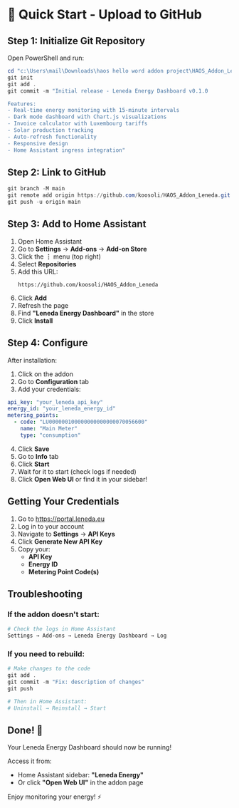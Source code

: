 # 🚀 Quick Start - Upload to GitHub

## Step 1: Initialize Git Repository

Open PowerShell and run:

```powershell
cd "c:\Users\mail\Downloads\haos hello word addon project\HAOS_Addon_Leneda"
git init
git add .
git commit -m "Initial release - Leneda Energy Dashboard v0.1.0

Features:
- Real-time energy monitoring with 15-minute intervals
- Dark mode dashboard with Chart.js visualizations
- Invoice calculator with Luxembourg tariffs
- Solar production tracking
- Auto-refresh functionality
- Responsive design
- Home Assistant ingress integration"
```

## Step 2: Link to GitHub

```powershell
git branch -M main
git remote add origin https://github.com/koosoli/HAOS_Addon_Leneda.git
git push -u origin main
```

## Step 3: Add to Home Assistant

1. Open Home Assistant
2. Go to **Settings** → **Add-ons** → **Add-on Store**
3. Click the **⋮** menu (top right)
4. Select **Repositories**
5. Add this URL:
   ```
   https://github.com/koosoli/HAOS_Addon_Leneda
   ```
6. Click **Add**
7. Refresh the page
8. Find **"Leneda Energy Dashboard"** in the store
9. Click **Install**

## Step 4: Configure

After installation:

1. Click on the addon
2. Go to **Configuration** tab
3. Add your credentials:

```yaml
api_key: "your_leneda_api_key"
energy_id: "your_leneda_energy_id"
metering_points:
  - code: "LU000000100000000000000070056600"
    name: "Main Meter"
    type: "consumption"
```

4. Click **Save**
5. Go to **Info** tab
6. Click **Start**
7. Wait for it to start (check logs if needed)
8. Click **Open Web UI** or find it in your sidebar!

## Getting Your Credentials

1. Go to https://portal.leneda.eu
2. Log in to your account
3. Navigate to **Settings** → **API Keys**
4. Click **Generate New API Key**
5. Copy your:
   - **API Key**
   - **Energy ID**
   - **Metering Point Code(s)**

## Troubleshooting

### If the addon doesn't start:
```powershell
# Check the logs in Home Assistant
Settings → Add-ons → Leneda Energy Dashboard → Log
```

### If you need to rebuild:
```powershell
# Make changes to the code
git add .
git commit -m "Fix: description of changes"
git push

# Then in Home Assistant:
# Uninstall → Reinstall → Start
```

## Done! 🎉

Your Leneda Energy Dashboard should now be running!

Access it from:
- Home Assistant sidebar: **"Leneda Energy"**
- Or click **"Open Web UI"** in the addon page

Enjoy monitoring your energy! ⚡
